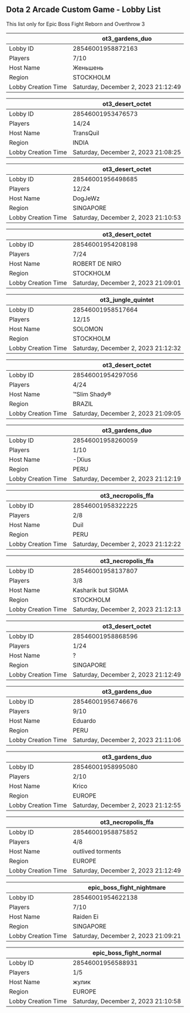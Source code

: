 ## Dota 2 Arcade Custom Game - Lobby List

This list only for Epic Boss Fight Reborn and Overthrow 3

|  | ot3_gardens_duo |
| ------ | ------ |
| Lobby ID | 28546001958872163 |
| Players | 7/10 |
| Host Name | Женьшень |
| Region | STOCKHOLM |
| Lobby Creation Time | Saturday, December 2, 2023 21:12:49 |


|  | ot3_desert_octet |
| ------ | ------ |
| Lobby ID | 28546001953476573 |
| Players | 14/24 |
| Host Name | TransQuil |
| Region | INDIA |
| Lobby Creation Time | Saturday, December 2, 2023 21:08:25 |


|  | ot3_desert_octet |
| ------ | ------ |
| Lobby ID | 28546001956498685 |
| Players | 12/24 |
| Host Name | DogJeWz |
| Region | SINGAPORE |
| Lobby Creation Time | Saturday, December 2, 2023 21:10:53 |


|  | ot3_desert_octet |
| ------ | ------ |
| Lobby ID | 28546001954208198 |
| Players | 7/24 |
| Host Name | ROBERT DE NIRO |
| Region | STOCKHOLM |
| Lobby Creation Time | Saturday, December 2, 2023 21:09:01 |


|  | ot3_jungle_quintet |
| ------ | ------ |
| Lobby ID | 28546001958517664 |
| Players | 12/15 |
| Host Name | SOLOMON |
| Region | STOCKHOLM |
| Lobby Creation Time | Saturday, December 2, 2023 21:12:32 |


|  | ot3_desert_octet |
| ------ | ------ |
| Lobby ID | 28546001954297056 |
| Players | 4/24 |
| Host Name | ™Slim Shady® |
| Region | BRAZIL |
| Lobby Creation Time | Saturday, December 2, 2023 21:09:05 |


|  | ot3_gardens_duo |
| ------ | ------ |
| Lobby ID | 28546001958260059 |
| Players | 1/10 |
| Host Name | -[Xius |
| Region | PERU |
| Lobby Creation Time | Saturday, December 2, 2023 21:12:19 |


|  | ot3_necropolis_ffa |
| ------ | ------ |
| Lobby ID | 28546001958322225 |
| Players | 2/8 |
| Host Name | Duil |
| Region | PERU |
| Lobby Creation Time | Saturday, December 2, 2023 21:12:22 |


|  | ot3_necropolis_ffa |
| ------ | ------ |
| Lobby ID | 28546001958137807 |
| Players | 3/8 |
| Host Name | Kasharik but SIGMA |
| Region | STOCKHOLM |
| Lobby Creation Time | Saturday, December 2, 2023 21:12:13 |


|  | ot3_desert_octet |
| ------ | ------ |
| Lobby ID | 28546001958868596 |
| Players | 1/24 |
| Host Name | ? |
| Region | SINGAPORE |
| Lobby Creation Time | Saturday, December 2, 2023 21:12:49 |


|  | ot3_gardens_duo |
| ------ | ------ |
| Lobby ID | 28546001956746676 |
| Players | 9/10 |
| Host Name | Eduardo |
| Region | PERU |
| Lobby Creation Time | Saturday, December 2, 2023 21:11:06 |


|  | ot3_gardens_duo |
| ------ | ------ |
| Lobby ID | 28546001958995080 |
| Players | 2/10 |
| Host Name | Krico |
| Region | EUROPE |
| Lobby Creation Time | Saturday, December 2, 2023 21:12:55 |


|  | ot3_necropolis_ffa |
| ------ | ------ |
| Lobby ID | 28546001958875852 |
| Players | 4/8 |
| Host Name | outlived torments |
| Region | EUROPE |
| Lobby Creation Time | Saturday, December 2, 2023 21:12:49 |


|  | epic_boss_fight_nightmare |
| ------ | ------ |
| Lobby ID | 28546001954622138 |
| Players | 7/10 |
| Host Name | Raiden Ei |
| Region | SINGAPORE |
| Lobby Creation Time | Saturday, December 2, 2023 21:09:21 |


|  | epic_boss_fight_normal |
| ------ | ------ |
| Lobby ID | 28546001956588931 |
| Players | 1/5 |
| Host Name | жулик |
| Region | EUROPE |
| Lobby Creation Time | Saturday, December 2, 2023 21:10:58 |


